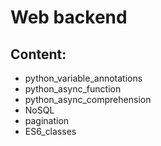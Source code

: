 # Web backend

## Content:

* python_variable_annotations
* python_async_function
* python_async_comprehension
* NoSQL
* pagination
* ES6_classes
